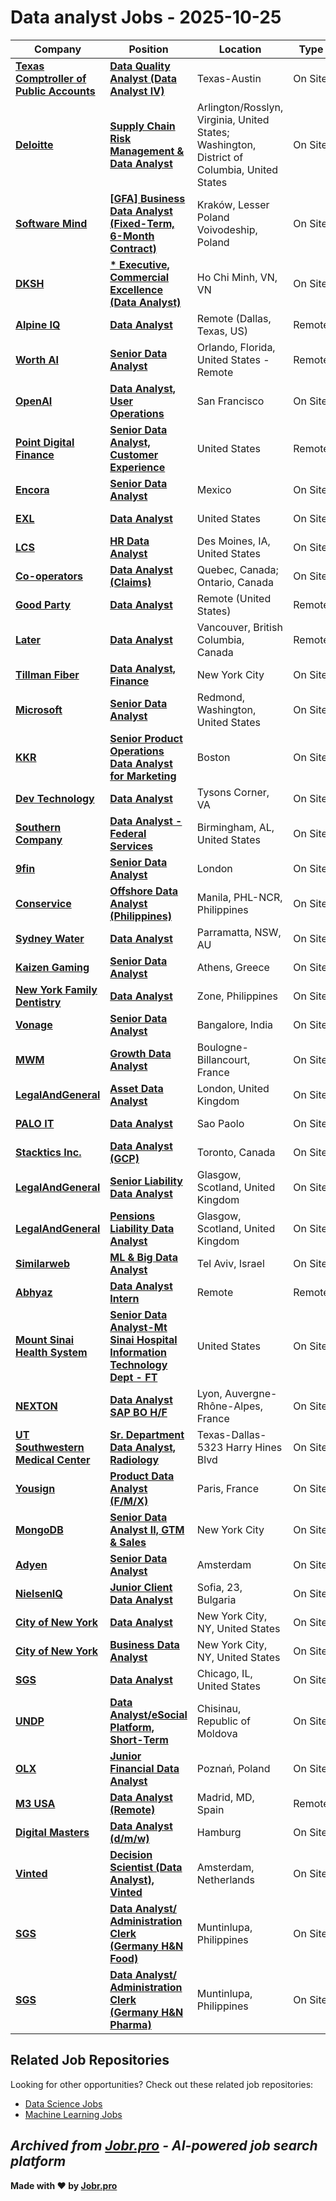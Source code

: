 # Data analyst Jobs - 2025-10-25

| Company | Position | Location | Type | Date |
| ------- | -------- | -------- | ---- | ------ |
| **[Texas Comptroller of Public Accounts](https://comptroller.texas.gov/)** | **[Data Quality Analyst (Data Analyst IV)](https://jobr.pro/job/31023412/data-quality-analyst-data-analyst-iv?utm_source=github&utm_medium=repo&utm_campaign=github-data-analyst-jobs)** | Texas-Austin | On Site | Oct 25 |
| **[Deloitte](https://www.deloitte.com/)** | **[Supply Chain Risk Management & Data Analyst](https://jobr.pro/job/31020218/supply-chain-risk-management-data-analyst?utm_source=github&utm_medium=repo&utm_campaign=github-data-analyst-jobs)** | Arlington/Rosslyn, Virginia, United States; Washington, District of Columbia, United States | On Site | Oct 25 |
| **[Software Mind](https://softwaremind.com)** | **[\[GFA\] Business Data Analyst (Fixed-Term, 6-Month Contract)](https://jobr.pro/job/30992110/gfa-business-data-analyst-fixed-term-6-month-contract?utm_source=github&utm_medium=repo&utm_campaign=github-data-analyst-jobs)** | Kraków, Lesser Poland Voivodeship, Poland | On Site | Oct 25 |
| **[DKSH](https://www.dksh.com/)** | **[* Executive, Commercial Excellence (Data Analyst)](https://jobr.pro/job/30987484/-executive-commercial-excellence-data-analyst?utm_source=github&utm_medium=repo&utm_campaign=github-data-analyst-jobs)** | Ho Chi Minh, VN, VN | On Site | Oct 25 |
| **[Alpine IQ](https://aiq.com/)** | **[Data Analyst](https://jobr.pro/job/31008069/data-analyst?utm_source=github&utm_medium=repo&utm_campaign=github-data-analyst-jobs)** | Remote (Dallas, Texas, US) | Remote | Oct 25 |
| **[Worth AI](https://worthai.com/)** | **[Senior Data Analyst](https://jobr.pro/job/31025343/senior-data-analyst?utm_source=github&utm_medium=repo&utm_campaign=github-data-analyst-jobs)** | Orlando, Florida, United States - Remote | Remote | Oct 25 |
| **[OpenAI](https://openai.com/)** | **[Data Analyst, User Operations](https://jobr.pro/job/30991358/data-analyst-user-operations?utm_source=github&utm_medium=repo&utm_campaign=github-data-analyst-jobs)** | San Francisco | On Site | Oct 24 |
| **[Point Digital Finance](https://point.com/)** | **[Senior Data Analyst, Customer Experience](https://jobr.pro/job/30999299/senior-data-analyst-customer-experience?utm_source=github&utm_medium=repo&utm_campaign=github-data-analyst-jobs)** | United States | Remote | Oct 24 |
| **[Encora](https://www.encora.com/)** | **[Senior Data Analyst](https://jobr.pro/job/30989202/senior-data-analyst?utm_source=github&utm_medium=repo&utm_campaign=github-data-analyst-jobs)** | Mexico | On Site | Oct 24 |
| **[EXL](https://www.exlservice.com/)** | **[Data Analyst](https://jobr.pro/job/31015628/data-analyst?utm_source=github&utm_medium=repo&utm_campaign=github-data-analyst-jobs)** | United States | On Site | Oct 24 |
| **[LCS](https://www.lcsnet.com/)** | **[HR Data Analyst](https://jobr.pro/job/31020273/hr-data-analyst?utm_source=github&utm_medium=repo&utm_campaign=github-data-analyst-jobs)** | Des Moines, IA, United States | On Site | Oct 24 |
| **[Co-operators](https://www.cooperators.ca/)** | **[Data Analyst (Claims)](https://jobr.pro/job/31003577/data-analyst-claims?utm_source=github&utm_medium=repo&utm_campaign=github-data-analyst-jobs)** | Quebec, Canada; Ontario, Canada | On Site | Oct 24 |
| **[Good Party](https://goodparty.org/)** | **[Data Analyst](https://jobr.pro/job/30991014/data-analyst?utm_source=github&utm_medium=repo&utm_campaign=github-data-analyst-jobs)** | Remote (United States) | Remote | Oct 24 |
| **[Later](https://later.com/)** | **[Data Analyst](https://jobr.pro/job/30984524/data-analyst?utm_source=github&utm_medium=repo&utm_campaign=github-data-analyst-jobs)** | Vancouver, British Columbia, Canada | Remote | Oct 24 |
| **[Tillman Fiber](https://www.tillmanfiber.com/)** | **[Data Analyst, Finance](https://jobr.pro/job/31009509/data-analyst-finance?utm_source=github&utm_medium=repo&utm_campaign=github-data-analyst-jobs)** | New York City | On Site | Oct 24 |
| **[Microsoft](https://www.microsoft.com/)** | **[Senior Data Analyst](https://jobr.pro/job/31017120/senior-data-analyst?utm_source=github&utm_medium=repo&utm_campaign=github-data-analyst-jobs)** | Redmond, Washington, United States | On Site | Oct 24 |
| **[KKR](https://www.kkr.com/)** | **[Senior Product Operations Data Analyst for Marketing](https://jobr.pro/job/30985437/senior-product-operations-data-analyst-for-marketing?utm_source=github&utm_medium=repo&utm_campaign=github-data-analyst-jobs)** | Boston | On Site | Oct 24 |
| **[Dev Technology](https://devtechnology.com/)** | **[Data Analyst](https://jobr.pro/job/30988795/data-analyst?utm_source=github&utm_medium=repo&utm_campaign=github-data-analyst-jobs)** | Tysons Corner, VA | On Site | Oct 24 |
| **[Southern Company](https://www.southerncompany.com/)** | **[Data Analyst - Federal Services](https://jobr.pro/job/31019454/data-analyst-federal-services?utm_source=github&utm_medium=repo&utm_campaign=github-data-analyst-jobs)** | Birmingham, AL, United States | On Site | Oct 24 |
| **[9fin](https://9fin.com/)** | **[Senior Data Analyst](https://jobr.pro/job/30993249/senior-data-analyst?utm_source=github&utm_medium=repo&utm_campaign=github-data-analyst-jobs)** | London | On Site | Oct 24 |
| **[Conservice](https://www.conservice.com/)** | **[Offshore Data Analyst (Philippines)](https://jobr.pro/job/30959222/offshore-data-analyst-philippines?utm_source=github&utm_medium=repo&utm_campaign=github-data-analyst-jobs)** | Manila, PHL-NCR, Philippines | On Site | Oct 24 |
| **[Sydney Water](https://www.sydneywater.com.au/)** | **[Data Analyst](https://jobr.pro/job/30957674/data-analyst?utm_source=github&utm_medium=repo&utm_campaign=github-data-analyst-jobs)** | Parramatta, NSW, AU | On Site | Oct 24 |
| **[Kaizen Gaming](https://kaizengaming.com/)** | **[Senior Data Analyst](https://jobr.pro/job/30990399/senior-data-analyst?utm_source=github&utm_medium=repo&utm_campaign=github-data-analyst-jobs)** | Athens, Greece | On Site | Oct 24 |
| **[New York Family Dentistry](https://newyorkfamilydentistry.com/)** | **[Data Analyst](https://jobr.pro/job/31017706/data-analyst?utm_source=github&utm_medium=repo&utm_campaign=github-data-analyst-jobs)** | Zone, Philippines | On Site | Oct 24 |
| **[Vonage](https://www.vonage.com/)** | **[Senior Data Analyst](https://jobr.pro/job/30984620/senior-data-analyst?utm_source=github&utm_medium=repo&utm_campaign=github-data-analyst-jobs)** | Bangalore, India | On Site | Oct 24 |
| **[MWM](https://www.mwm.ai/)** | **[Growth Data Analyst](https://jobr.pro/job/31019365/growth-data-analyst?utm_source=github&utm_medium=repo&utm_campaign=github-data-analyst-jobs)** | Boulogne-Billancourt, France | On Site | Oct 24 |
| **[LegalAndGeneral](https://www.legalandgeneral.com)** | **[Asset Data Analyst](https://jobr.pro/job/30979731/asset-data-analyst?utm_source=github&utm_medium=repo&utm_campaign=github-data-analyst-jobs)** | London, United Kingdom | On Site | Oct 24 |
| **[PALO IT](https://www.palo-it.com/)** | **[Data Analyst](https://jobr.pro/job/30989067/data-analyst?utm_source=github&utm_medium=repo&utm_campaign=github-data-analyst-jobs)** | Sao Paolo | On Site | Oct 24 |
| **[Stacktics Inc.](https://stacktics.com/)** | **[Data Analyst (GCP)](https://jobr.pro/job/30946433/data-analyst-gcp?utm_source=github&utm_medium=repo&utm_campaign=github-data-analyst-jobs)** | Toronto, Canada | On Site | Oct 24 |
| **[LegalAndGeneral](https://www.legalandgeneral.com)** | **[Senior Liability Data Analyst](https://jobr.pro/job/30994890/senior-liability-data-analyst?utm_source=github&utm_medium=repo&utm_campaign=github-data-analyst-jobs)** | Glasgow, Scotland, United Kingdom | On Site | Oct 24 |
| **[LegalAndGeneral](https://www.legalandgeneral.com)** | **[Pensions Liability Data Analyst](https://jobr.pro/job/30994891/pensions-liability-data-analyst?utm_source=github&utm_medium=repo&utm_campaign=github-data-analyst-jobs)** | Glasgow, Scotland, United Kingdom | On Site | Oct 24 |
| **[Similarweb](https://www.similarweb.com/)** | **[ML & Big Data Analyst](https://jobr.pro/job/30985464/ml-big-data-analyst?utm_source=github&utm_medium=repo&utm_campaign=github-data-analyst-jobs)** | Tel Aviv, Israel | On Site | Oct 24 |
| **[Abhyaz](https://www.abhyaz.com/)** | **[Data Analyst Intern](https://jobr.pro/job/30941674/data-analyst-intern?utm_source=github&utm_medium=repo&utm_campaign=github-data-analyst-jobs)** | Remote | Remote | Oct 24 |
| **[Mount Sinai Health System](https://www.mountsinai.org/)** | **[Senior Data Analyst-Mt Sinai Hospital Information Technology Dept - FT](https://jobr.pro/job/31017791/senior-data-analyst-mt-sinai-hospital-information-technology-dept-ft?utm_source=github&utm_medium=repo&utm_campaign=github-data-analyst-jobs)** | United States | On Site | Oct 24 |
| **[NEXTON](https://www.nexton-consulting.com/)** | **[Data Analyst SAP BO H/F](https://jobr.pro/job/30979742/data-analyst-sap-bo-hf?utm_source=github&utm_medium=repo&utm_campaign=github-data-analyst-jobs)** | Lyon, Auvergne-Rhône-Alpes, France | On Site | Oct 24 |
| **[UT Southwestern Medical Center](https://www.utsouthwestern.edu/)** | **[Sr. Department Data Analyst, Radiology](https://jobr.pro/job/30939703/sr-department-data-analyst-radiology?utm_source=github&utm_medium=repo&utm_campaign=github-data-analyst-jobs)** | Texas-Dallas-5323 Harry Hines Blvd | On Site | Oct 24 |
| **[Yousign](https://yousign.com/)** | **[Product Data Analyst (F/M/X)](https://jobr.pro/job/31017328/product-data-analyst-fmx?utm_source=github&utm_medium=repo&utm_campaign=github-data-analyst-jobs)** | Paris, France | On Site | Oct 24 |
| **[MongoDB](https://www.mongodb.com/)** | **[Senior Data Analyst II, GTM & Sales](https://jobr.pro/job/30990999/senior-data-analyst-ii-gtm-sales?utm_source=github&utm_medium=repo&utm_campaign=github-data-analyst-jobs)** | New York City | On Site | Oct 24 |
| **[Adyen](https://www.adyen.com/)** | **[Senior Data Analyst](https://jobr.pro/job/30984388/senior-data-analyst?utm_source=github&utm_medium=repo&utm_campaign=github-data-analyst-jobs)** | Amsterdam | On Site | Oct 24 |
| **[NielsenIQ](https://nielseniq.com)** | **[Junior Client Data Analyst](https://jobr.pro/job/30938455/junior-client-data-analyst?utm_source=github&utm_medium=repo&utm_campaign=github-data-analyst-jobs)** | Sofia, 23, Bulgaria | On Site | Oct 24 |
| **[City of New York](https://www.nyc.gov)** | **[Data Analyst](https://jobr.pro/job/30991913/data-analyst?utm_source=github&utm_medium=repo&utm_campaign=github-data-analyst-jobs)** | New York City, NY, United States | On Site | Oct 24 |
| **[City of New York](https://www.nyc.gov)** | **[Business Data Analyst](https://jobr.pro/job/30991924/business-data-analyst?utm_source=github&utm_medium=repo&utm_campaign=github-data-analyst-jobs)** | New York City, NY, United States | On Site | Oct 24 |
| **[SGS](https://sgs.com)** | **[Data Analyst](https://jobr.pro/job/30938460/data-analyst?utm_source=github&utm_medium=repo&utm_campaign=github-data-analyst-jobs)** | Chicago, IL, United States | On Site | Oct 24 |
| **[UNDP](https://www.undp.org/)** | **[Data Analyst/eSocial Platform, Short-Term](https://jobr.pro/job/30936439/data-analystesocial-platform-short-term?utm_source=github&utm_medium=repo&utm_campaign=github-data-analyst-jobs)** | Chisinau, Republic of Moldova | On Site | Oct 24 |
| **[OLX](https://www.olxgroup.com/)** | **[Junior Financial Data Analyst](https://jobr.pro/job/30997590/junior-financial-data-analyst?utm_source=github&utm_medium=repo&utm_campaign=github-data-analyst-jobs)** | Poznań, Poland | On Site | Oct 24 |
| **[M3 USA](https://usa.m3.com)** | **[Data Analyst (Remote)](https://jobr.pro/job/30938465/data-analyst-remote?utm_source=github&utm_medium=repo&utm_campaign=github-data-analyst-jobs)** | Madrid, MD, Spain | Remote | Oct 24 |
| **[Digital Masters](https://digital-masters.de/)** | **[Data Analyst (d/m/w)](https://jobr.pro/job/30923776/data-analyst-dmw?utm_source=github&utm_medium=repo&utm_campaign=github-data-analyst-jobs)** | Hamburg | On Site | Oct 24 |
| **[Vinted](https://vinted.com/)** | **[Decision Scientist (Data Analyst), Vinted](https://jobr.pro/job/30987118/decision-scientist-data-analyst-vinted?utm_source=github&utm_medium=repo&utm_campaign=github-data-analyst-jobs)** | Amsterdam, Netherlands | On Site | Oct 24 |
| **[SGS](https://sgs.com)** | **[Data Analyst/ Administration Clerk (Germany H&N Food)](https://jobr.pro/job/30938478/data-analyst-administration-clerk-germany-hn-food?utm_source=github&utm_medium=repo&utm_campaign=github-data-analyst-jobs)** | Muntinlupa, Philippines | On Site | Oct 24 |
| **[SGS](https://sgs.com)** | **[Data Analyst/ Administration Clerk (Germany H&N Pharma)](https://jobr.pro/job/30938479/data-analyst-administration-clerk-germany-hn-pharma?utm_source=github&utm_medium=repo&utm_campaign=github-data-analyst-jobs)** | Muntinlupa, Philippines | On Site | Oct 24 |

## Related Job Repositories

Looking for other opportunities? Check out these related job repositories:

- [Data Science Jobs](https://github.com/jobs-jobr-pro/Data-Science-Jobs)
- [Machine Learning Jobs](https://github.com/jobs-jobr-pro/Machine-Learning-Jobs)



*Archived from [Jobr.pro](https://jobr.pro?utm_source=github&utm_medium=repo&utm_campaign=github-data-analyst-jobs) - AI-powered job search platform*
---

**Made with ❤️ by [Jobr.pro](https://jobr.pro?utm_source=github&utm_medium=repo&utm_campaign=github-data-analyst-jobs)**
